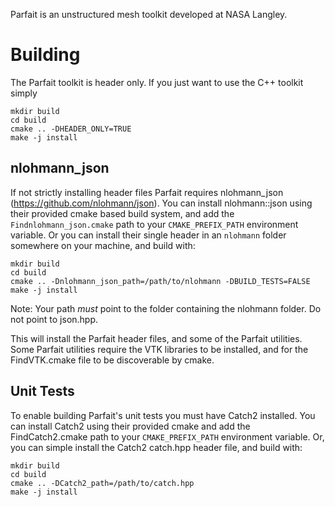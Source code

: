Parfait is an unstructured mesh toolkit developed at NASA Langley.


# Building
The Parfait toolkit is header only. If you just want to use the C++ toolkit simply

```
mkdir build
cd build
cmake .. -DHEADER_ONLY=TRUE
make -j install
```

## nlohmann_json
If not strictly installing header files Parfait requires nlohmann_json (https://github.com/nlohmann/json).
You can install nlohmann::json using their provided cmake based build system, and add the `Findnlohmann_json.cmake` path to your `CMAKE_PREFIX_PATH` environment variable.
Or you can install their single header in an `nlohmann` folder somewhere on your machine, and build with:

```
mkdir build
cd build
cmake .. -Dnlohmann_json_path=/path/to/nlohmann -DBUILD_TESTS=FALSE
make -j install
```
Note: Your path _must_ point to the folder containing the nlohmann folder.  Do not point to json.hpp.

This will install the Parfait header files, and some of the Parfait utilities.  
Some Parfait utilities require the VTK libraries to be installed, and for the FindVTK.cmake file to be discoverable by cmake.

## Unit Tests
To enable building Parfait's unit tests you must have Catch2 installed. 
You can install Catch2 using their provided cmake and add the FindCatch2.cmake path to your `CMAKE_PREFIX_PATH` environment variable.
Or, you can simple install the Catch2 catch.hpp header file, and build with:

```
mkdir build
cd build
cmake .. -DCatch2_path=/path/to/catch.hpp
make -j install
```

